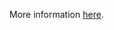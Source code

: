 More information [here](https://docs.prismacloud.io/en/enterprise-edition/policy-reference/alibaba-policies/alibaba-general-policies/ensure-alibaba-cloud-oss-bucket-is-encrypted-with-customer-master-key).
